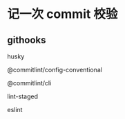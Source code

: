 # 记一次 commit 校验

## githooks

husky

@commitlint/config-conventional

@commitlint/cli

lint-staged

eslint
